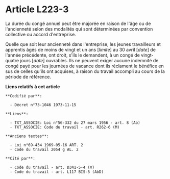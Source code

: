# Article L223-3

La durée du congé annuel peut être majorée en raison de l'âge ou de l'ancienneté selon des modalités qui sont déterminées par
convention collective ou accord d'entreprise.

Quelle que soit leur ancienneté dans l'entreprise, les jeunes travailleurs et apprentis âgés de moins de vingt et un ans
[*limite*] au 30 avril [*date*] de l'année précédente, ont droit, s'ils le demandent, à un congé de vingt-quatre jours
[*date*] ouvrables. Ils ne peuvent exiger aucune indemnité de congé payé pour les journées de vacance dont ils réclament le
bénéfice en sus de celles qu'ils ont acquises, à raison du travail accompli au cours de la période de référence.

**Liens relatifs à cet article**

	**Codifié par**:

	  - Décret n°73-1046 1973-11-15

	**Liens**:

	  - TXT_ASSOCIE: Loi n°56-332 du 27 mars 1956 - art. 8 (Ab)
	  - TXT_ASSOCIE: Code du travail - art. R262-6 (M)

	**Anciens textes**:

	  - Loi n°69-434 1969-05-16 ART. 2
	  - Code du travail 2054 g AL. 2

	**Cité par**:

	  - Code du travail - art. D341-5-4 (V)
	  - Code du travail - art. L117 BIS-5 (AbD)
